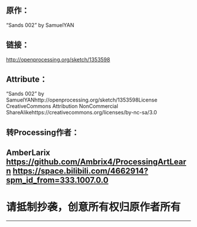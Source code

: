 ## 原作：
“Sands 002” 
by SamuelYAN
## 链接：
http://openprocessing.org/sketch/1353598
## Attribute：
“Sands 002” by SamuelYANhttp://openprocessing.org/sketch/1353598License CreativeCommons Attribution NonCommercial ShareAlikehttps://creativecommons.org/licenses/by-nc-sa/3.0
## 转Processing作者：
AmberLarix
https://github.com/Ambrix4/ProcessingArtLearn
https://space.bilibili.com/4662914?spm_id_from=333.1007.0.0
----------
# 请抵制抄袭，创意所有权归原作者所有
-----------